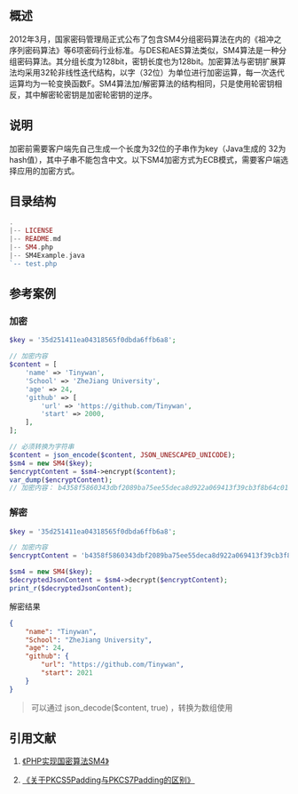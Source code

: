 ## 概述

2012年3月，国家密码管理局正式公布了包含SM4分组密码算法在内的《祖冲之序列密码算法》等6项密码行业标准。与DES和AES算法类似，SM4算法是一种分组密码算法。其分组长度为128bit，密钥长度也为128bit。加密算法与密钥扩展算法均采用32轮非线性迭代结构，以字（32位）为单位进行加密运算，每一次迭代运算均为一轮变换函数F。SM4算法加/解密算法的结构相同，只是使用轮密钥相反，其中解密轮密钥是加密轮密钥的逆序。

## 说明

加密前需要客户端先自己生成一个长度为32位的子串作为key（Java生成的 32为 hash值），其中子串不能包含中文。以下SM4加密方式为ECB模式，需要客户端选择应用的加密方式。

## 目录结构

```php
.
|-- LICENSE
|-- README.md
|-- SM4.php
|-- SM4Example.java
`-- test.php 
```

## 参考案例

### 加密

```php
$key = '35d251411ea04318565f0dbda6ffb6a8';

// 加密内容
$content = [
    'name' => 'Tinywan',
    'School' => 'ZheJiang University',
    'age' => 24,
    'github' => [
        'url' => 'https://github.com/Tinywan',
        'start' => 2000,
    ],
];

// 必须转换为字符串
$content = json_encode($content, JSON_UNESCAPED_UNICODE);
$sm4 = new SM4($key);
$encryptContent = $sm4->encrypt($content);
var_dump($encryptContent);
// 加密内容： b4358f5860343dbf2089ba75ee55deca8d922a069413f39cb3f8b64c01048c780ba5f03290642505d65d79c59684d76cf42443047f547c9f29dc2a49f872a2719ce00539058ab1fb5830e8e0c10144b574a87118390baa765b3429ba7afe5d28
```

### 解密

```php
$key = '35d251411ea04318565f0dbda6ffb6a8';

// 加密内容
$encryptContent = 'b4358f5860343dbf2089ba75ee55deca8d922a069413f39cb3f8b64c01048c780ba5f03290642505d65d79c59684d76cf42443047f547c9f29dc2a49f872a2719ce00539058ab1fb5830e8e0c10144b574a87118390baa765b3429ba7afe5d28';

$sm4 = new SM4($key);
$decryptedJsonContent = $sm4->decrypt($encryptContent);
print_r($decryptedJsonContent);
```

解密结果
```json
{
    "name": "Tinywan",
    "School": "ZheJiang University",
    "age": 24,
    "github": {
        "url": "https://github.com/Tinywan",
        "start": 2021
    }
}
```
> 可以通过 json_decode($content, true) ，转换为数组使用

## 引用文献

1. [《PHP实现国密算法SM4》](https://blog.csdn.net/liangxun0712/article/details/78611082)

2. [《关于PKCS5Padding与PKCS7Padding的区别》](https://blog.csdn.net/zsy19881226/article/details/46928177?utm_source=blogxgwz0)
